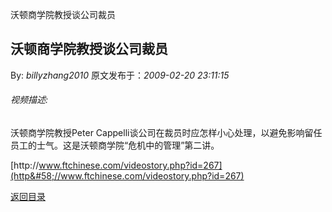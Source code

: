 沃顿商学院教授谈公司裁员
## 沃顿商学院教授谈公司裁员

By: *billyzhang2010* 原文发布于：*2009-02-20 23:11:15*

###### 视频描述&#58;

沃顿商学院教授Peter
Cappelli谈公司在裁员时应怎样小心处理，以避免影响留任员工的士气。这是沃顿商学院“危机中的管理”第二讲。

[http&#58;//www.ftchinese.com/videostory.php?id=267](http&#58;//www.ftchinese.com/videostory.php?id=267)

[返回目录](index.html)
